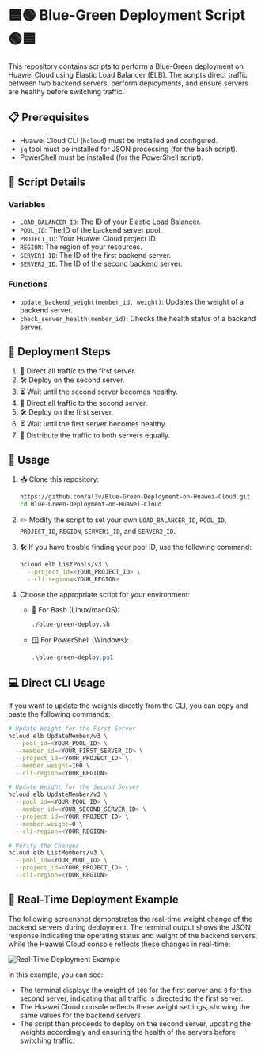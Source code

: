 # 🟦🟢 Blue-Green Deployment Script 🟢🟦

This repository contains scripts to perform a Blue-Green deployment on Huawei Cloud using Elastic Load Balancer (ELB). The scripts direct traffic between two backend servers, perform deployments, and ensure servers are healthy before switching traffic.

## 📋 Prerequisites

- Huawei Cloud CLI (`hcloud`) must be installed and configured.
- `jq` tool must be installed for JSON processing (for the bash script).
- PowerShell must be installed (for the PowerShell script).

## 📝 Script Details

### Variables

- `LOAD_BALANCER_ID`: The ID of your Elastic Load Balancer.
- `POOL_ID`: The ID of the backend server pool.
- `PROJECT_ID`: Your Huawei Cloud project ID.
- `REGION`: The region of your resources.
- `SERVER1_ID`: The ID of the first backend server.
- `SERVER2_ID`: The ID of the second backend server.

### Functions

- `update_backend_weight(member_id, weight)`: Updates the weight of a backend server.
- `check_server_health(member_id)`: Checks the health status of a backend server.

## 🚀 Deployment Steps

1. 🔀 Direct all traffic to the first server.
2. 🛠️ Deploy on the second server.
3. ⏳ Wait until the second server becomes healthy.
4. 🔀 Direct all traffic to the second server.
5. 🛠️ Deploy on the first server.
6. ⏳ Wait until the first server becomes healthy.
7. 🔄 Distribute the traffic to both servers equally.

## 📂 Usage

1. 📥 Clone this repository:

    ```bash
    https://github.com/al3v/Blue-Green-Deployment-on-Huawei-Cloud.git
    cd Blue-Green-Deployment-on-Huawei-Cloud
    ```

2. ✏️ Modify the script to set your own `LOAD_BALANCER_ID`, `POOL_ID`, `PROJECT_ID`, `REGION`, `SERVER1_ID`, and `SERVER2_ID`.

3. 🛠️ If you have trouble finding your pool ID, use the following command:

    ```bash
    hcloud elb ListPools/v3 \
      --project_id=<YOUR_PROJECT_ID> \
      --cli-region=<YOUR_REGION>
    ```

4. Choose the appropriate script for your environment:

    - 🐧 For Bash (Linux/macOS):
    
        ```bash
        ./blue-green-deploy.sh
        ```

    - 🪟 For PowerShell (Windows):
    
        ```powershell
        .\blue-green-deploy.ps1
        ```

## 💻 Direct CLI Usage

If you want to update the weights directly from the CLI, you can copy and paste the following commands:

```bash
# Update Weight for the First Server
hcloud elb UpdateMember/v3 \
  --pool_id=<YOUR_POOL_ID> \
  --member_id=<YOUR_FIRST_SERVER_ID> \
  --project_id=<YOUR_PROJECT_ID> \
  --member.weight=100 \
  --cli-region=<YOUR_REGION>

# Update Weight for the Second Server
hcloud elb UpdateMember/v3 \
  --pool_id=<YOUR_POOL_ID> \
  --member_id=<YOUR_SECOND_SERVER_ID> \
  --project_id=<YOUR_PROJECT_ID> \
  --member.weight=0 \
  --cli-region=<YOUR_REGION>

# Verify the Changes
hcloud elb ListMembers/v3 \
  --pool_id=<YOUR_POOL_ID> \
  --project_id=<YOUR_PROJECT_ID> \
  --cli-region=<YOUR_REGION>
```


## 📸 Real-Time Deployment Example

The following screenshot demonstrates the real-time weight change of the backend servers during deployment. The terminal output shows the JSON response indicating the operating status and weight of the backend servers, while the Huawei Cloud console reflects these changes in real-time:

![Real-Time Deployment Example](https://github.com/user-attachments/assets/59dc01b1-6437-4183-a32c-a262dbe7fe40)

In this example, you can see:
- The terminal displays the weight of `100` for the first server and `0` for the second server, indicating that all traffic is directed to the first server.
- The Huawei Cloud console reflects these weight settings, showing the same values for the backend servers.
- The script then proceeds to deploy on the second server, updating the weights accordingly and ensuring the health of the servers before switching traffic.

